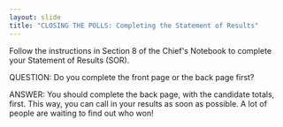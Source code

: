 ```yaml
---
layout: slide
title: "CLOSING THE POLLS: Completing the Statement of Results"
---
```


Follow the instructions in Section 8 of the Chief&#39;s Notebook to complete your Statement of Results (SOR).

QUESTION: Do you complete the front page or the back page first?

ANSWER: You should complete the back page, with the candidate totals, first. This way, you can call in your results as soon as possible. A lot of people are waiting to find out who won!